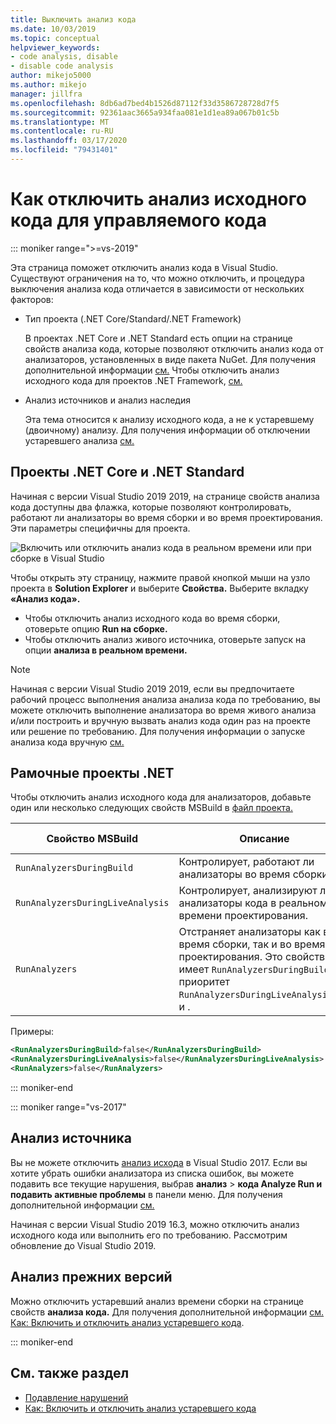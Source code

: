 ```yaml
---
title: Выключить анализ кода
ms.date: 10/03/2019
ms.topic: conceptual
helpviewer_keywords:
- code analysis, disable
- disable code analysis
author: mikejo5000
ms.author: mikejo
manager: jillfra
ms.openlocfilehash: 8db6ad7bed4b1526d87112f33d3586728728d7f5
ms.sourcegitcommit: 92361aac3665a934faa081e1d1ea89a067b01c5b
ms.translationtype: MT
ms.contentlocale: ru-RU
ms.lasthandoff: 03/17/2020
ms.locfileid: "79431401"
---
```

# <a name="how-to-disable-source-code-analysis-for-managed-code"></a>Как отключить анализ исходного кода для управляемого кода

::: moniker range=">=vs-2019"

Эта страница поможет отключить анализ кода в Visual Studio. Существуют ограничения на то, что можно отключить, и процедура выключения анализа кода отличается в зависимости от нескольких факторов:

- Тип проекта (.NET Core/Standard/.NET Framework)

  В проектах .NET Core и .NET Standard есть опции на странице свойств анализа кода, которые позволяют отключить анализ кода от анализаторов, установленных в виде пакета NuGet. Для получения дополнительной информации [см.](#net-core-and-net-standard-projects) Чтобы отключить анализ исходного кода для проектов .NET Framework, [см.](#net-framework-projects)

- Анализ источников и анализ наследия

  Эта тема относится к анализу исходного кода, а не к устаревшему (двоичному) анализу. Для получения информации об отключении устаревшего анализа [см.](how-to-enable-and-disable-automatic-code-analysis-for-managed-code.md)

## <a name="net-core-and-net-standard-projects"></a>Проекты .NET Core и .NET Standard

Начиная с версии Visual Studio 2019 2019, на странице свойств анализа кода доступны два флажка, которые позволяют контролировать, работают ли анализаторы во время сборки и во время проектирования. Эти параметры специфичны для проекта.

![Включить или отключить анализ кода в реальном времени или при сборке в Visual Studio](media/run-on-build-run-live-analysis.png)

Чтобы открыть эту страницу, нажмите правой кнопкой мыши на узло проекта в **Solution Explorer** и выберите **Свойства.** Выберите вкладку **«Анализ кода».**

- Чтобы отключить анализ исходного кода во время сборки, отоверьте опцию **Run на сборке.**
- Чтобы отключить анализ живого источника, отоверьте запуск на опции **анализа в реальном времени.**

> [!NOTE]
> Начиная с версии Visual Studio 2019 2019, если вы предпочитаете рабочий процесс выполнения анализа анализа кода по требованию, вы можете отключить выполнение анализатора во время живого анализа и/или построить и вручную вызвать анализ кода один раз на проекте или решение по требованию. Для получения информации о запуске анализа кода вручную [см.](how-to-run-code-analysis-manually-for-managed-code.md)  

## <a name="net-framework-projects"></a>Рамочные проекты .NET

Чтобы отключить анализ исходного кода для анализаторов, добавьте один или несколько следующих свойств MSBuild в [файл проекта.](../ide/solutions-and-projects-in-visual-studio.md#project-file)

| Свойство MSBuild | Описание | По умолчанию |
| - | - | - |
| `RunAnalyzersDuringBuild` | Контролирует, работают ли анализаторы во время сборки. | `true` |
| `RunAnalyzersDuringLiveAnalysis` | Контролирует, анализируют ли анализаторы кода в реальном времени проектирования. | `true` |
| `RunAnalyzers` | Отстраняет анализаторы как во время сборки, так и во время проектирования. Это свойство имеет `RunAnalyzersDuringBuild` приоритет `RunAnalyzersDuringLiveAnalysis`над и . | `true` |

Примеры:

```xml
<RunAnalyzersDuringBuild>false</RunAnalyzersDuringBuild>
<RunAnalyzersDuringLiveAnalysis>false</RunAnalyzersDuringLiveAnalysis>
<RunAnalyzers>false</RunAnalyzers>
```

::: moniker-end

::: moniker range="vs-2017"

## <a name="source-analysis"></a>Анализ источника

Вы не можете отключить [анализ исхода](roslyn-analyzers-overview.md) в Visual Studio 2017. Если вы хотите убрать ошибки анализатора из списка ошибок, вы можете подавить все текущие нарушения, выбрав **анализ** > **кода Analyze Run и подавить активные проблемы** в панели меню. Для получения дополнительной информации [см.](use-roslyn-analyzers.md#suppress-violations)

Начиная с версии Visual Studio 2019 16.3, можно отключить анализ исходного кода или выполнить его по требованию. Рассмотрим обновление до Visual Studio 2019.

## <a name="legacy-analysis"></a>Анализ прежних версий

Можно отключить устаревший анализ времени сборки на странице свойств **анализа кода.** Для получения дополнительной информации [см. Как: Включить и отключить анализ устаревшего кода](how-to-enable-and-disable-automatic-code-analysis-for-managed-code.md).

::: moniker-end

## <a name="see-also"></a>См. также раздел

- [Подавление нарушений](use-roslyn-analyzers.md#suppress-violations)
- [Как: Включить и отключить анализ устаревшего кода](how-to-enable-and-disable-automatic-code-analysis-for-managed-code.md)
